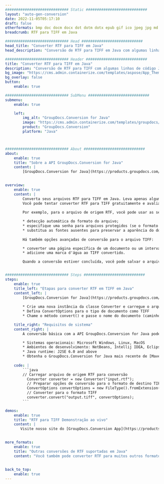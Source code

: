 ```yaml
---
############################# Static ############################
layout: "auto-gen-conversion"
date: 2022-11-05T05:17:10
draft: false
otherformats: bmp doc docm docx dot dotm dotx epub gif ico jpeg jpg md odt ott pdf png psd rtf tex tif tiff txt xps
breadcrumb: RTF para TIFF em Java

############################# Head ############################
head_title: "Converter RTF para TIFF em Java"
head_description: "Conversão de RTF para TIFF em Java com algumas linhas de código. Converta mais de 160 formatos de arquivo usando a API de conversão de documentos do GroupDocs para Java"

############################# Header ############################
title: "Converter RTF para TIFF em Java"
description: "Conversão de RTF para TIFF com algumas linhas de código Java"
bg_image: "https://cms.admin.containerize.com/templates/aspose/App_Themes/V3/images/bg/header1.png"
bg_overlay: false
button:
    enable: true

############################# SubMenu ############################
submenu:
    enable: true

    left:
        img_alt: "GroupDocs.Conversion for Java"
        image: "https://cms.admin.containerize.com/templates/groupdocs/images/product-logos/90x90-noborder/groupdocs-conversion-java.png"
        product: "GroupDocs.Conversion"
        platform: "Java"



############################# About ############################
about:
    enable: true
    title: "Sobre a API GroupDocs.Conversion for Java"
    content: |
        [GroupDocs.Conversion for Java](https://products.groupdocs.com/conversion/java/) é uma API avançada de conversão de formato de arquivo para conversão entre formatos populares de imagem e documento, como Microsoft Office, OpenDocument, PDF, HTML, e-mail, CAD. e muito mais com apenas algumas linhas de código. A API nativa detecta automaticamente os formatos dos documentos originais e oferece muitas opções para personalizar os documentos convertidos. Juntamente com a função de extrair informações de um documento, ele também suporta o armazenamento em cache dos resultados da conversão para o disco local por padrão. No entanto, qualquer tipo de armazenamento em cache pode ser suportado pela implementação das interfaces apropriadas - Amazon S3, Dropbox, Google Drive, Windows Azure, Reddis ou quaisquer outras.
    

overview:
    enable: true
    content: |
        Converta seus arquivos RTF para TIFF em Java. Leva apenas algumas linhas de código Java em qualquer plataforma de sua escolha, como Windows, Linux, macOS.
        Você pode tentar converter RTF para TIFF gratuitamente e avaliar a qualidade dos resultados da conversão. Junto com scripts de conversão de arquivo simples, você pode tentar opções mais sofisticadas para carregar o arquivo de origem RTF e armazenar a saída TIFF. 
        
        Por exemplo, para o arquivo de origem RTF, você pode usar as seguintes opções de carregamento:

        * detecção automática do formato do arquivo;
        * especifique uma senha para arquivos protegidos (se o formato de arquivo for compatível);
        * substitua as fontes ausentes para preservar a aparência do documento.
        
        Há também opções avançadas de conversão para o arquivo TIFF:

        * converter uma página específica de um documento ou um intervalo de páginas;
        * adicione uma marca d'água ao TIFF convertido.

        Quando a conversão estiver concluída, você pode salvar o arquivo TIFF no caminho do arquivo local ou em qualquer armazenamento de terceiros, como FTP, Amazon S3, Google Drive, Dropbox etc. Observe - para converter RTF para TIFF, você não precisa instalar nenhum software adicional, como MS Office, Open Office, Adobe Acrobat Reader etc.


############################# Steps ############################
steps:
    enable: true
    title_left: "Etapas para converter RTF em TIFF em Java"
    content_left: |
        [GroupDocs.Conversion for Java](https://products.groupdocs.com/conversion/java/) permite que os desenvolvedores convertam facilmente o arquivo RTF para TIFF com algumas linhas de código.
        
        * Crie uma nova instância da classe Converter e carregue o arquivo RTF com o caminho completo
        * Defina ConvertOptions para o tipo de documento como TIFF
        * Chame o método convert() e passe o nome do documento (caminho completo) e formato (TIFF) como parâmetro

    title_right: "Requisitos de sistema"
    content_right: |
        A conversão básica com a API GroupDocs.Conversion for Java pode ser feita com apenas algumas linhas de código. Nossas APIs são suportadas em todas as principais plataformas e sistemas operacionais. Antes de executar o código abaixo, certifique-se de ter os seguintes pré-requisitos instalados em seu sistema.

        * Sistemas operacionais: Microsoft Windows, Linux, MacOS
        * Ambientes de desenvolvimento: NetBeans, Intellij IDEA, Eclipse, etc.
        * Java runtime: J2SE 6.0 and above
        * Obtenha o GroupDocs.Conversion for Java mais recente de [Maven](https://repository.groupdocs.com/webapp/#/artifacts/browse/tree/General/repo/com/groupdocs/groupdocs-conversion)
         
    code: |
        ```java    
        // Carregar arquivo de origem RTF para conversão
          Converter converter = new Converter("input.rtf");
          // Preparar opções de conversão para o formato de destino TIFF
          ConvertOptions convertOptions = new FileType().fromExtension("tiff").getConvertOptions();
          // Converter para o formato TIFF
          converter.convert("output.tiff", convertOptions);
        ```

demos:
    enable: true
    title: "RTF para TIFF Demonstração ao vivo"
    content: |
       Visite nosso site do [GroupDocs.Conversion App](https://products.groupdocs.app/conversion/family) e experimente a conversão de RTF para TIFF agora. A demonstração gratuita tem os seguintes benefícios
          

more_formats:
    enable: true
    title: "Outras conversões de RTF suportadas em Java"
    content: "Você também pode converter RTF para muitos outros formatos de arquivo. Por favor, veja a lista abaixo."
       
       
back_to_top:
    enable: true
---
```

